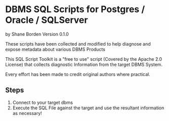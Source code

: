 # DBMS SQL Scripts for Postgres / Oracle / SQLServer
by Shane Borden
Version 0.1.0

These scripts have been collected and modified to help diagnose and expose metadata about various DBMS Products

This SQL Script Toolkit is a "free to use" script (Covered by the Apache 2.0 License) 
that collects diagnostic Information from the target DBMS System.

Every effort has been made to credit original authors where practical.

## Steps

1. Connect to your target dbms
2. Execute the SQL File against the target and use the resultant information as necessary!